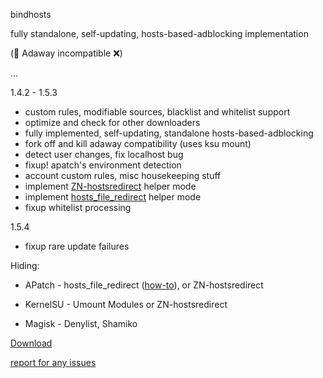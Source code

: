 bindhosts

fully standalone, self-updating, hosts-based-adblocking implementation

(🚨 Adaway incompatible ❌)
  
  ...
  
  
  1.4.2 - 1.5.3
   - custom rules, modifiable sources, blacklist and whitelist support
   - optimize and check for other downloaders
   - fully implemented, self-updating, standalone hosts-based-adblocking
   - fork off and kill adaway compatibility (uses ksu mount)
   - detect user changes, fix localhost bug
   - fixup! apatch's environment detection
   - account custom rules, misc housekeeping stuff
   - implement [ZN-hostsredirect](https://github.com/aviraxp/ZN-hostsredirect) helper mode
   - implement [hosts_file_redirect](https://github.com/AndroidPatch/kpm/tree/main/src/hosts_file_redirect) helper mode
   - fixup whitelist processing
      
  1.5.4
   - fixup rare update failures

Hiding: 

  - APatch - hosts_file_redirect ([how-to](https://github.com/backslashxx/bindhosts/issues/3#issue-2640292721)), or ZN-hostsredirect

  - KernelSU - Umount Modules or ZN-hostsredirect

  - Magisk - Denylist, Shamiko


[Download](https://raw.githubusercontent.com/backslashxx/bindhosts/standalone/module.zip)

[report for any issues](https://github.com/backslashxx/bindhosts/issues)
